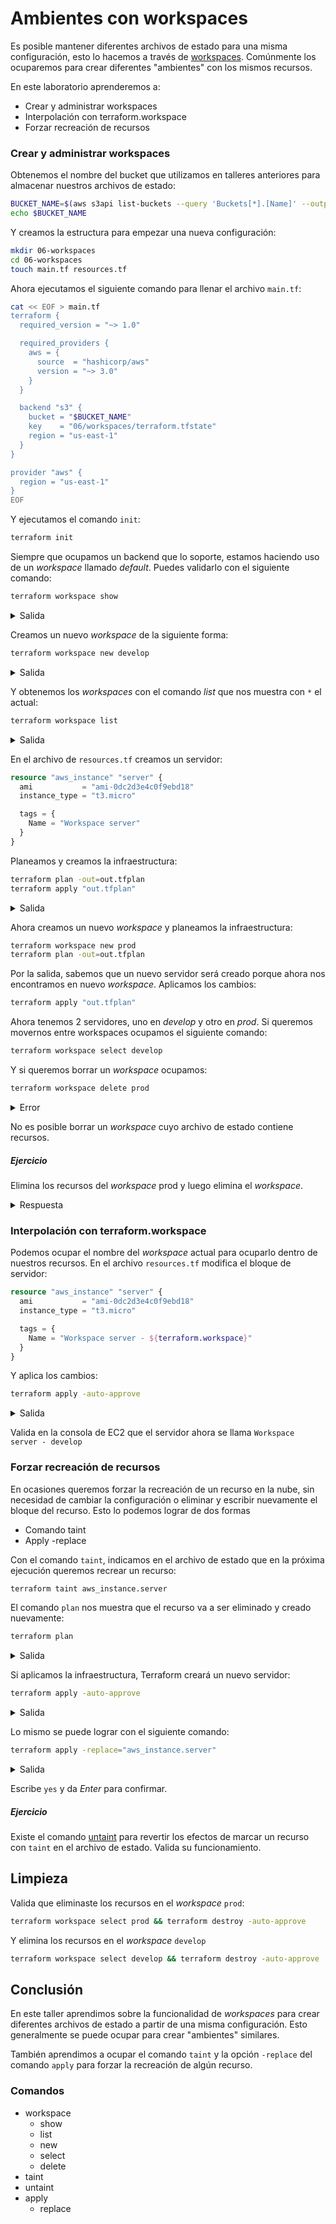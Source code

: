 # Ambientes con workspaces

Es posible mantener diferentes archivos de estado para una misma configuración, esto lo hacemos a través de [workspaces](https://www.terraform.io/docs/language/state/workspaces.html). Comúnmente los ocuparemos para crear diferentes "ambientes" con los mismos recursos.

En este laboratorio aprenderemos a:

- Crear y administrar workspaces
- Interpolación con terraform.workspace
- Forzar recreación de recursos

### Crear y administrar workspaces

Obtenemos el nombre del bucket que utilizamos en talleres anteriores para almacenar nuestros archivos de estado:

```sh
BUCKET_NAME=$(aws s3api list-buckets --query 'Buckets[*].[Name]' --output text | grep terraform-masterclass-*)
echo $BUCKET_NAME
```

Y creamos la estructura para empezar una nueva configuración:

```sh
mkdir 06-workspaces
cd 06-workspaces
touch main.tf resources.tf
```

Ahora ejecutamos el siguiente comando para llenar el archivo `main.tf`:

```sh
cat << EOF > main.tf
terraform {
  required_version = "~> 1.0"

  required_providers {
    aws = {
      source  = "hashicorp/aws"
      version = "~> 3.0"
    }
  }

  backend "s3" {
    bucket = "$BUCKET_NAME"
    key    = "06/workspaces/terraform.tfstate"
    region = "us-east-1"
  }
}

provider "aws" {
  region = "us-east-1"
}
EOF
```

Y ejecutamos el comando `init`:

```sh
terraform init
```

Siempre que ocupamos un backend que lo soporte, estamos haciendo uso de un _workspace_ llamado _default_. Puedes validarlo con el siguiente comando:

```sh
terraform workspace show
```

<details>
  <summary>Salida</summary>
  
  ```
    develop
  ```
</details>

Creamos un nuevo _workspace_ de la siguiente forma:

```sh
terraform workspace new develop
```

<details>
  <summary>Salida</summary>
  
  ```
    You're now on a new, empty workspace. Workspaces isolate their state,
    so if you run "terraform plan" Terraform will not see any existing state
    for this configuration.
  ```
</details>

Y obtenemos los _workspaces_ con el comando _list_ que nos muestra con `*` el actual:

```sh
terraform workspace list
```

<details>
  <summary>Salida</summary>
  
  ```
      default
    * develop
  ```
</details>

En el archivo de `resources.tf` creamos un servidor:

```tf
resource "aws_instance" "server" {
  ami           = "ami-0dc2d3e4c0f9ebd18"
  instance_type = "t3.micro"

  tags = {
    Name = "Workspace server"
  }
}
```

Planeamos y creamos la infraestructura:

```sh
terraform plan -out=out.tfplan
terraform apply "out.tfplan"
```

<details>
  <summary>Salida</summary>
  
  ```
    aws_instance.server: Creating...
    aws_instance.server: Still creating... [10s elapsed]
    aws_instance.server: Creation complete after 13s [id=i-02a0ef104c311d138]
    
    Apply complete! Resources: 1 added, 0 changed, 0 destroyed.
  ```
</details>

Ahora creamos un nuevo _workspace_ y planeamos la infraestructura:

```sh
terraform workspace new prod
terraform plan -out=out.tfplan
```

Por la salida, sabemos que un nuevo servidor será creado porque ahora nos encontramos en nuevo _workspace_. Aplicamos los cambios:

```sh
terraform apply "out.tfplan"
```

Ahora tenemos 2 servidores, uno en _develop_ y otro en _prod_. Si queremos movernos entre workspaces ocupamos el siguiente comando:

```sh
terraform workspace select develop
```

Y si queremos borrar un _workspace_ ocupamos:

```sh
terraform workspace delete prod
```

<details>
  <summary>Error</summary>
  
  ```
    Workspace "prod" is not empty.
    
    Deleting "prod" can result in dangling resources: resources that
    exist but are no longer manageable by Terraform. Please destroy
    these resources first.  If you want to delete this workspace
    anyway and risk dangling resources, use the '-force' flag.
  ```
</details>

No es posible borrar un _workspace_ cuyo archivo de estado contiene recursos.

##### Ejercicio

Elimina los recursos del _workspace_ prod y luego elimina el _workspace_.

<details>
  <summary>Respuesta</summary>
  
  ```
terraform workspace select prod
terraform destroy -auto-approve
terraform workspace select develop
terraform workspace delete prod
  ```
</details>

### Interpolación con terraform.workspace

Podemos ocupar el nombre del _workspace_ actual para ocuparlo dentro de nuestros recursos. En el archivo `resources.tf` modifica el bloque de servidor:

```tf
resource "aws_instance" "server" {
  ami           = "ami-0dc2d3e4c0f9ebd18"
  instance_type = "t3.micro"

  tags = {
    Name = "Workspace server - ${terraform.workspace}"
  }
}
```

Y aplica los cambios:

```sh
terraform apply -auto-approve
```

<details>
  <summary>Salida</summary>
  
  ```
    aws_instance.server: Refreshing state... [id=i-02a0ef104c311d138]
    
    Terraform used the selected providers to generate the following execution plan. Resource actions are indicated with the following symbols:
      ~ update in-place
    
    Terraform will perform the following actions:
    
      # aws_instance.server will be updated in-place
      ~ resource "aws_instance" "server" {
            id                                   = "i-02a0ef104c311d138"
          ~ tags                                 = {
              ~ "Name" = "Workspace server" -> "Workspace server - develop"
            }
          ~ tags_all                             = {
              ~ "Name" = "Workspace server" -> "Workspace server - develop"
            }
            # (27 unchanged attributes hidden)
    
    
    
    
    
            # (5 unchanged blocks hidden)
        }
    
    Plan: 0 to add, 1 to change, 0 to destroy.
    aws_instance.server: Modifying... [id=i-02a0ef104c311d138]
    aws_instance.server: Modifications complete after 2s [id=i-02a0ef104c311d138]
  ```
</details>

Valida en la consola de EC2 que el servidor ahora se llama `Workspace server - develop`

### Forzar recreación de recursos

En ocasiones queremos forzar la recreación de un recurso en la nube, sin necesidad de cambiar la configuración o eliminar y escribir nuevamente el bloque del recurso. Esto lo podemos lograr de dos formas

- Comando taint
- Apply -replace

Con el comando `taint`, indicamos en el archivo de estado que en la próxima ejecución queremos recrear un recurso:

```sh
terraform taint aws_instance.server
```

El comando `plan` nos muestra que el recurso va a ser eliminado y creado nuevamente:

```sh
terraform plan
```

<details>
  <summary>Salida</summary>
  
  ```
      # aws_instance.server is tainted, so must be replaced
    -/+ resource "aws_instance" "server" {
          ~ arn                                  = "arn:aws:ec2:us-east-1:188556757614:instance/i-02a0ef104c311d138" -> (known after apply)
          ~ associate_public_ip_address          = true -> (known after apply)
          ~ availability_zone                    = "us-east-1b" -> (known after apply)
          ~ cpu_core_count                       = 1 -> (known after apply)
          ~ cpu_threads_per_core                 = 2 -> (known after apply)
          ~ disable_api_termination              = false -> (known after apply)
          ~ ebs_optimized                        = false -> (known after apply)
          - hibernation                          = false -> null
          + host_id                              = (known after apply)
          ~ id                                   = "i-02a0ef104c311d138" -> (known after apply)
          ~ instance_initiated_shutdown_behavior = "stop" -> (known after apply)
          ~ instance_state                       = "running" -> (known after apply)
          ~ ipv6_address_count                   = 0 -> (known after apply)
          ~ ipv6_addresses                       = [] -> (known after apply)
          + key_name                             = (known after apply)
          ~ monitoring                           = false -> (known after apply)
          + outpost_arn                          = (known after apply)
          + password_data                        = (known after apply)
          + placement_group                      = (known after apply)
          ~ primary_network_interface_id         = "eni-08b852f340c554ece" -> (known after apply)
          ~ private_dns                          = "ip-172-31-12-49.ec2.internal" -> (known after apply)
          ~ private_ip                           = "172.31.12.49" -> (known after apply)
          ~ public_dns                           = "ec2-3-231-25-171.compute-1.amazonaws.com" -> (known after apply)
          ~ public_ip                            = "3.231.25.171" -> (known after apply)
          ~ secondary_private_ips                = [] -> (known after apply)
          ~ security_groups                      = [
              - "default",
            ] -> (known after apply)
          ~ subnet_id                            = "subnet-97713df1" -> (known after apply)
            tags                                 = {
                "Name" = "Workspace server - develop"
            }
          ~ tenancy                              = "default" -> (known after apply)
          + user_data                            = (known after apply)
          + user_data_base64                     = (known after apply)
          ~ vpc_security_group_ids               = [
              - "sg-10429a08",
            ] -> (known after apply)
            # (5 unchanged attributes hidden)
    
          ~ capacity_reservation_specification {
              ~ capacity_reservation_preference = "open" -> (known after apply)
    
              + capacity_reservation_target {
                  + capacity_reservation_id = (known after apply)
                }
            }
    
          - credit_specification {
              - cpu_credits = "unlimited" -> null
            }
    
          + ebs_block_device {
              + delete_on_termination = (known after apply)
              + device_name           = (known after apply)
              + encrypted             = (known after apply)
              + iops                  = (known after apply)
              + kms_key_id            = (known after apply)
              + snapshot_id           = (known after apply)
              + tags                  = (known after apply)
              + throughput            = (known after apply)
              + volume_id             = (known after apply)
              + volume_size           = (known after apply)
              + volume_type           = (known after apply)
            }
    
          ~ enclave_options {
              ~ enabled = false -> (known after apply)
            }
    
          + ephemeral_block_device {
              + device_name  = (known after apply)
              + no_device    = (known after apply)
              + virtual_name = (known after apply)
            }
    
          ~ metadata_options {
              ~ http_endpoint               = "enabled" -> (known after apply)
              ~ http_put_response_hop_limit = 1 -> (known after apply)
              ~ http_tokens                 = "optional" -> (known after apply)
            }
    
          + network_interface {
              + delete_on_termination = (known after apply)
              + device_index          = (known after apply)
              + network_interface_id  = (known after apply)
            }
    
          ~ root_block_device {
              ~ delete_on_termination = true -> (known after apply)
              ~ device_name           = "/dev/xvda" -> (known after apply)
              ~ encrypted             = false -> (known after apply)
              ~ iops                  = 100 -> (known after apply)
              + kms_key_id            = (known after apply)
              ~ tags                  = {} -> (known after apply)
              ~ throughput            = 0 -> (known after apply)
              ~ volume_id             = "vol-0868d6d5461d4b126" -> (known after apply)
              ~ volume_size           = 8 -> (known after apply)
              ~ volume_type           = "gp2" -> (known after apply)
            }
        }
    
    Plan: 1 to add, 0 to change, 1 to destroy.
  ```
</details>

Si aplicamos la infraestructura, Terraform creará un nuevo servidor:

```sh
terraform apply -auto-approve
```

<details>
  <summary>Salida</summary>
  
  ```
    aws_instance.server: Destroying... [id=i-02a0ef104c311d138]
    aws_instance.server: Still destroying... [id=i-02a0ef104c311d138, 10s elapsed]
    aws_instance.server: Still destroying... [id=i-02a0ef104c311d138, 20s elapsed]
    aws_instance.server: Still destroying... [id=i-02a0ef104c311d138, 30s elapsed]
    aws_instance.server: Still destroying... [id=i-02a0ef104c311d138, 40s elapsed]
    aws_instance.server: Still destroying... [id=i-02a0ef104c311d138, 50s elapsed]
    aws_instance.server: Still destroying... [id=i-02a0ef104c311d138, 1m0s elapsed]
    aws_instance.server: Still destroying... [id=i-02a0ef104c311d138, 1m10s elapsed]
    aws_instance.server: Destruction complete after 1m10s
    aws_instance.server: Creating...
    aws_instance.server: Still creating... [10s elapsed]
    aws_instance.server: Creation complete after 13s [id=i-022aa04944597c419]
    
    Apply complete! Resources: 1 added, 0 changed, 1 destroyed.
  ```
</details>

Lo mismo se puede lograr con el siguiente comando:

```sh
terraform apply -replace="aws_instance.server"
```

<details>
  <summary>Salida</summary>
  
  ```
    # aws_instance.server will be replaced, as requested
    -/+ resource "aws_instance" "server" {
          ~ arn                                  = "arn:aws:ec2:us-east-1:188556757614:instance/i-022aa04944597c419" -> (known after apply)
          ~ associate_public_ip_address          = true -> (known after apply)
          ~ availability_zone                    = "us-east-1b" -> (known after apply)
          ~ cpu_core_count                       = 1 -> (known after apply)
          ~ cpu_threads_per_core                 = 2 -> (known after apply)
          ~ disable_api_termination              = false -> (known after apply)
          ~ ebs_optimized                        = false -> (known after apply)
          - hibernation                          = false -> null
          + host_id                              = (known after apply)
          ~ id                                   = "i-022aa04944597c419" -> (known after apply)
          ~ instance_initiated_shutdown_behavior = "stop" -> (known after apply)
          ~ instance_state                       = "running" -> (known after apply)
          ~ ipv6_address_count                   = 0 -> (known after apply)
          ~ ipv6_addresses                       = [] -> (known after apply)
          + key_name                             = (known after apply)
          ~ monitoring                           = false -> (known after apply)
          + outpost_arn                          = (known after apply)
          + password_data                        = (known after apply)
          + placement_group                      = (known after apply)
          ~ primary_network_interface_id         = "eni-0af92f6ba254df04e" -> (known after apply)
          ~ private_dns                          = "ip-172-31-3-207.ec2.internal" -> (known after apply)
          ~ private_ip                           = "172.31.3.207" -> (known after apply)
          ~ public_dns                           = "ec2-3-227-8-1.compute-1.amazonaws.com" -> (known after apply)
          ~ public_ip                            = "3.227.8.1" -> (known after apply)
          ~ secondary_private_ips                = [] -> (known after apply)
          ~ security_groups                      = [
              - "default",
            ] -> (known after apply)
          ~ subnet_id                            = "subnet-97713df1" -> (known after apply)
            tags                                 = {
                "Name" = "Workspace server - develop"
            }
          ~ tenancy                              = "default" -> (known after apply)
          + user_data                            = (known after apply)
          + user_data_base64                     = (known after apply)
          ~ vpc_security_group_ids               = [
              - "sg-10429a08",
            ] -> (known after apply)
            # (5 unchanged attributes hidden)
    
          ~ capacity_reservation_specification {
              ~ capacity_reservation_preference = "open" -> (known after apply)
    
              + capacity_reservation_target {
                  + capacity_reservation_id = (known after apply)
                }
            }
    
          - credit_specification {
              - cpu_credits = "unlimited" -> null
            }
    
          + ebs_block_device {
              + delete_on_termination = (known after apply)
              + device_name           = (known after apply)
              + encrypted             = (known after apply)
              + iops                  = (known after apply)
              + kms_key_id            = (known after apply)
              + snapshot_id           = (known after apply)
              + tags                  = (known after apply)
              + throughput            = (known after apply)
              + volume_id             = (known after apply)
              + volume_size           = (known after apply)
              + volume_type           = (known after apply)
            }
    
          ~ enclave_options {
              ~ enabled = false -> (known after apply)
            }
    
          + ephemeral_block_device {
              + device_name  = (known after apply)
              + no_device    = (known after apply)
              + virtual_name = (known after apply)
            }
    
          ~ metadata_options {
              ~ http_endpoint               = "enabled" -> (known after apply)
              ~ http_put_response_hop_limit = 1 -> (known after apply)
              ~ http_tokens                 = "optional" -> (known after apply)
            }
    
          + network_interface {
              + delete_on_termination = (known after apply)
              + device_index          = (known after apply)
              + network_interface_id  = (known after apply)
            }
    
          ~ root_block_device {
              ~ delete_on_termination = true -> (known after apply)
              ~ device_name           = "/dev/xvda" -> (known after apply)
              ~ encrypted             = false -> (known after apply)
              ~ iops                  = 100 -> (known after apply)
              + kms_key_id            = (known after apply)
              ~ tags                  = {} -> (known after apply)
              ~ throughput            = 0 -> (known after apply)
              ~ volume_id             = "vol-0d857c7ce1f2bda8f" -> (known after apply)
              ~ volume_size           = 8 -> (known after apply)
              ~ volume_type           = "gp2" -> (known after apply)
            }
        }
    
    Plan: 1 to add, 0 to change, 1 to destroy.
    
    Do you want to perform these actions in workspace "develop"?
      Terraform will perform the actions described above.
      Only 'yes' will be accepted to approve.
    
      Enter a value: 
  ```
</details>

Escribe `yes` y da _Enter_ para confirmar.

##### Ejercicio

Existe el comando [untaint](https://www.terraform.io/docs/cli/commands/untaint.html) para revertir los efectos de marcar un recurso con `taint` en el archivo de estado. Valida su funcionamiento.

## Limpieza

Valida que eliminaste los recursos en el _workspace_ `prod`:

```sh
terraform workspace select prod && terraform destroy -auto-approve
```

Y elimina los recursos en el _workspace_ `develop`

```sh
terraform workspace select develop && terraform destroy -auto-approve
```

## Conclusión

En este taller aprendimos sobre la funcionalidad de _workspaces_ para crear diferentes archivos de estado a partir de una misma configuración. Esto generalmente se puede ocupar para crear "ambientes" similares.

También aprendimos a ocupar el comando `taint` y la opción `-replace` del comando `apply` para forzar la recreación de algún recurso.

### Comandos

- workspace
  - show
  - list
  - new
  - select
  - delete
- taint
- untaint
- apply
  - replace
